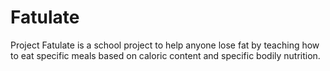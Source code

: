 # Fatulate
Project Fatulate is a school project to help anyone lose fat by teaching how to eat specific meals based on caloric content and specific bodily nutrition. 
